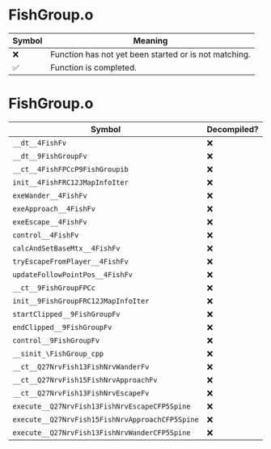 # FishGroup.o
| Symbol | Meaning 
| ------------- | ------------- 
| :x: | Function has not yet been started or is not matching. 
| :white_check_mark: | Function is completed. 


# FishGroup.o
| Symbol | Decompiled? |
| ------------- | ------------- |
| `__dt__4FishFv` | :x: |
| `__dt__9FishGroupFv` | :x: |
| `__ct__4FishFPCcP9FishGroupib` | :x: |
| `init__4FishFRC12JMapInfoIter` | :x: |
| `exeWander__4FishFv` | :x: |
| `exeApproach__4FishFv` | :x: |
| `exeEscape__4FishFv` | :x: |
| `control__4FishFv` | :x: |
| `calcAndSetBaseMtx__4FishFv` | :x: |
| `tryEscapeFromPlayer__4FishFv` | :x: |
| `updateFollowPointPos__4FishFv` | :x: |
| `__ct__9FishGroupFPCc` | :x: |
| `init__9FishGroupFRC12JMapInfoIter` | :x: |
| `startClipped__9FishGroupFv` | :x: |
| `endClipped__9FishGroupFv` | :x: |
| `control__9FishGroupFv` | :x: |
| `__sinit_\FishGroup_cpp` | :x: |
| `__ct__Q27NrvFish13FishNrvWanderFv` | :x: |
| `__ct__Q27NrvFish15FishNrvApproachFv` | :x: |
| `__ct__Q27NrvFish13FishNrvEscapeFv` | :x: |
| `execute__Q27NrvFish13FishNrvEscapeCFP5Spine` | :x: |
| `execute__Q27NrvFish15FishNrvApproachCFP5Spine` | :x: |
| `execute__Q27NrvFish13FishNrvWanderCFP5Spine` | :x: |
